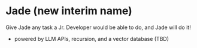 # Jade (new interim name)

Give Jade any task a Jr. Developer would be able to do, and Jade will do it!

- powered by LLM APIs, recursion, and a vector database (TBD)
